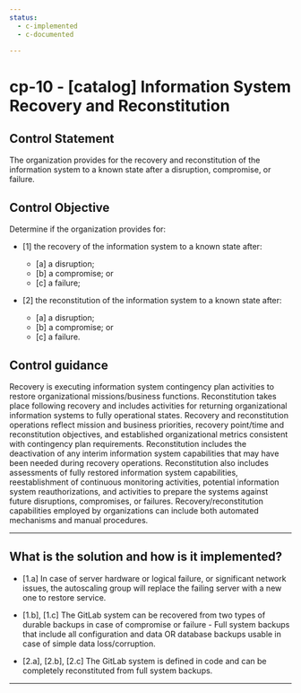```yaml
---
status:
  - c-implemented
  - c-documented

---
```


# cp-10 - \[catalog\] Information System Recovery and Reconstitution

## Control Statement

The organization provides for the recovery and reconstitution of the information system to a known state after a disruption, compromise, or failure.

## Control Objective

Determine if the organization provides for:

- \[1\] the recovery of the information system to a known state after:

  - \[a\] a disruption;
  - \[b\] a compromise; or
  - \[c\] a failure;

- \[2\] the reconstitution of the information system to a known state after:

  - \[a\] a disruption;
  - \[b\] a compromise; or
  - \[c\] a failure.

## Control guidance

Recovery is executing information system contingency plan activities to restore organizational missions/business functions. Reconstitution takes place following recovery and includes activities for returning organizational information systems to fully operational states. Recovery and reconstitution operations reflect mission and business priorities, recovery point/time and reconstitution objectives, and established organizational metrics consistent with contingency plan requirements. Reconstitution includes the deactivation of any interim information system capabilities that may have been needed during recovery operations. Reconstitution also includes assessments of fully restored information system capabilities, reestablishment of continuous monitoring activities, potential information system reauthorizations, and activities to prepare the systems against future disruptions, compromises, or failures. Recovery/reconstitution capabilities employed by organizations can include both automated mechanisms and manual procedures.

______________________________________________________________________

## What is the solution and how is it implemented?

- \[1.a\] In case of server hardware or logical failure, or significant network issues,
    the autoscaling group will replace the failing server with a new one to restore service.
- \[1.b\], \[1.c\] The GitLab system can be recovered from two types of durable backups in case of
         compromise or failure - Full system backups that include all configuration and data OR
         database backups usable in case of simple data loss/corruption.

- \[2.a\], \[2.b\], \[2.c\] The GitLab system is defined in code and can be completely reconstituted
              from full system backups.

______________________________________________________________________
